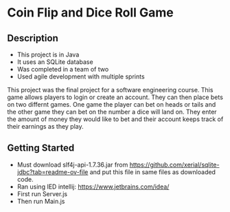 # Coin Flip and Dice Roll Game

## Description 
* This project is in Java
* It uses an SQLite database
* Was completed in a team of two
* Used agile development with multiple sprints
  
This project was the final project for a software engineering course. This game allows players to login or create an account. They can then place bets on two differnt games. One game the player can bet on heads or tails and the other game they can bet on the number a dice will land on. They enter the amount of money they would like to bet and their account keeps track of their earnings as they play. 

## Getting Started
* Must download slf4j-api-1.7.36.jar from https://github.com/xerial/sqlite-jdbc?tab=readme-ov-file and put this file in same files as downloaded code.
* Ran using IED intellij: https://www.jetbrains.com/idea/
* First run Server.js
* Then run Main.js
